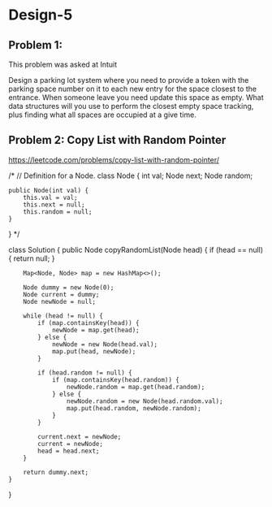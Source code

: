 # Design-5

## Problem 1: 
This problem was asked at Intuit

Design a parking lot system where you need to provide a token with the parking space number on it to each new entry for the space closest to the entrance. 
When someone leave you need update this space as empty. 
What data structures will you use to perform the closest empty space tracking, plus finding what all spaces are occupied at a give time.

## Problem 2: Copy List with Random Pointer

https://leetcode.com/problems/copy-list-with-random-pointer/

/*
// Definition for a Node.
class Node {
    int val;
    Node next;
    Node random;

    public Node(int val) {
        this.val = val;
        this.next = null;
        this.random = null;
    }
}
*/

class Solution {
    public Node copyRandomList(Node head) {
        if (head == null) {
            return null;
        }

        Map<Node, Node> map = new HashMap<>();

        Node dummy = new Node(0);
        Node current = dummy;
        Node newNode = null;

        while (head != null) {
            if (map.containsKey(head)) {
                newNode = map.get(head);
            } else {
                newNode = new Node(head.val);
                map.put(head, newNode);
            }

            if (head.random != null) {
                if (map.containsKey(head.random)) {
                    newNode.random = map.get(head.random);
                } else {
                    newNode.random = new Node(head.random.val);
                    map.put(head.random, newNode.random);
                }                
            }

            current.next = newNode;
            current = newNode;
            head = head.next;
        }

        return dummy.next;
    }
}